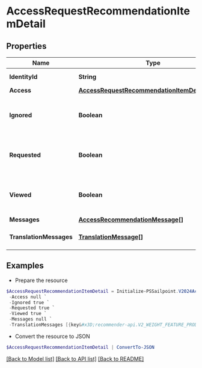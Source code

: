 # AccessRequestRecommendationItemDetail
## Properties

Name | Type | Description | Notes
------------ | ------------- | ------------- | -------------
**IdentityId** | **String** | Identity ID for the recommendation | [optional] 
**Access** | [**AccessRequestRecommendationItemDetailAccess**](AccessRequestRecommendationItemDetailAccess.md) |  | [optional] 
**Ignored** | **Boolean** | Whether or not the identity has already chosen to ignore this recommendation. | [optional] 
**Requested** | **Boolean** | Whether or not the identity has already chosen to request this recommendation. | [optional] 
**Viewed** | **Boolean** | Whether or not the identity reportedly viewed this recommendation. | [optional] 
**Messages** | [**AccessRecommendationMessage[]**](AccessRecommendationMessage.md) |  | [optional] 
**TranslationMessages** | [**TranslationMessage[]**](TranslationMessage.md) | The list of translation messages | [optional] 

## Examples

- Prepare the resource
```powershell
$AccessRequestRecommendationItemDetail = Initialize-PSSailpoint.V2024AccessRequestRecommendationItemDetail  -IdentityId 2c91808570313110017040b06f344ec9 `
 -Access null `
 -Ignored true `
 -Requested true `
 -Viewed true `
 -Messages null `
 -TranslationMessages [{key&#x3D;recommender-api.V2_WEIGHT_FEATURE_PRODUCT_INTERPRETATION_HIGH, values&#x3D;[75, department]}]
```

- Convert the resource to JSON
```powershell
$AccessRequestRecommendationItemDetail | ConvertTo-JSON
```

[[Back to Model list]](../README.md#documentation-for-models) [[Back to API list]](../README.md#documentation-for-api-endpoints) [[Back to README]](../README.md)

